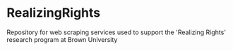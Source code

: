 # RealizingRights
Repository for web scraping services used to support the 'Realizing Rights' research program at Brown University
